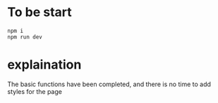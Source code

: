 # To be start
```` shell
npm i
npm run dev
````

# explaination
The basic functions have been completed, and there is no time to add styles for the page

